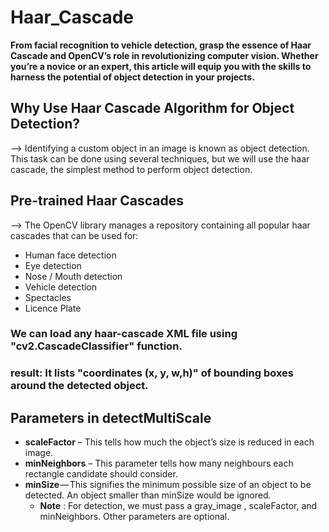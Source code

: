 # Haar_Cascade

**From facial recognition to vehicle detection, grasp the essence of Haar Cascade and OpenCV’s role in revolutionizing computer vision. Whether you’re a novice or an expert, this article will equip you with the skills to harness the potential of object detection in your projects.**

## Why Use Haar Cascade Algorithm for Object Detection?
--> Identifying a custom object in an image is known as object detection. This task can be done using several techniques, but we will use the haar cascade, the simplest method to perform object detection.

## Pre-trained Haar Cascades
--> The OpenCV library manages a repository containing all popular haar cascades that can be used for:

* Human face detection
* Eye detection
* Nose / Mouth detection
* Vehicle detection
* Spectacles
* Licence Plate

### We can load any haar-cascade XML file using "cv2.CascadeClassifier" function.
### result: It lists "coordinates (x, y, w,h)" of bounding boxes around the detected object.

## Parameters in detectMultiScale

- **scaleFactor** – This tells how much the object’s size is reduced in each image.
- **minNeighbors** – This parameter tells how many neighbours each rectangle candidate should consider.
- **minSize** — This signifies the minimum possible size of an object to be detected. An object smaller than minSize would be ignored.
    * **Note** : For detection, we must pass a gray_image , scaleFactor, and minNeighbors. Other parameters are optional.

